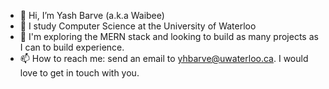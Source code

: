 - 👋 Hi, I’m Yash Barve (a.k.a Waibee)
- 🌱 I study Computer Science at the University of Waterloo
- 💞️ I'm exploring the MERN stack and looking to build as many projects as I can to build experience.
- 📫 How to reach me: send an email to yhbarve@uwaterloo.ca. I would love to get in touch with you.

<!---
waibee-11/waibee-11 is a ✨ special ✨ repository because its `README.md` (this file) appears on your GitHub profile.
You can click the Preview link to take a look at your changes.
--->
